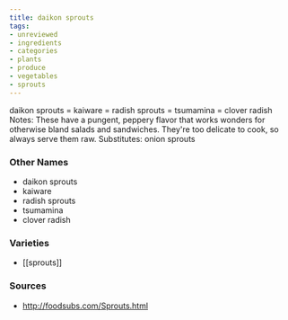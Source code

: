 ```yaml
---
title: daikon sprouts
tags:
- unreviewed
- ingredients
- categories
- plants
- produce
- vegetables
- sprouts
---
```

daikon sprouts = kaiware = radish sprouts = tsumamina = clover radish Notes: These have a pungent, peppery flavor that works wonders for otherwise bland salads and sandwiches. They're too delicate to cook, so always serve them raw. Substitutes: onion sprouts

### Other Names

* daikon sprouts
* kaiware
* radish sprouts
* tsumamina
* clover radish

### Varieties

* [[sprouts]]

### Sources
* http://foodsubs.com/Sprouts.html
